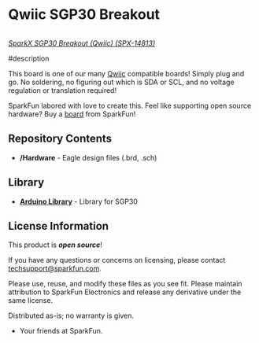 Qwiic SGP30 Breakout
===========================================================
![]()

[*SparkX SGP30 Breakout (Qwiic) (SPX-14813)*](https://www.sparkfun.com/products/14813)

#description

This board is one of our many [Qwiic](https://www.sparkfun.com/qwiic) compatible boards! Simply plug and go. No soldering, no figuring out which is SDA or SCL, and no voltage regulation or translation required!

SparkFun labored with love to create this. Feel like supporting open source hardware? 
Buy a [board](https://www.sparkfun.com/products/14783) from SparkFun!

Repository Contents
-------------------

* **/Hardware** - Eagle design files (.brd, .sch)

Library
--------------
* **[Arduino Library](https://github.com/sparkfun/SparkFun_SGP30_Library)** - Library for SGP30

License Information
-------------------

This product is _**open source**_! 

If you have any questions or concerns on licensing, please contact techsupport@sparkfun.com.

Please use, reuse, and modify these files as you see fit. Please maintain attribution to SparkFun Electronics and release any derivative under the same license.

Distributed as-is; no warranty is given.

- Your friends at SparkFun.
